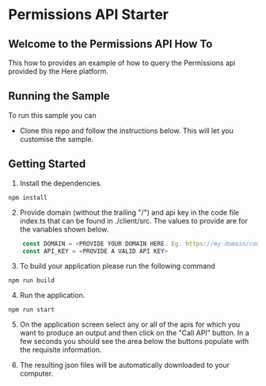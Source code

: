 
# Permissions API Starter

## Welcome to the Permissions API How To

This how to provides an example of how to query the Permissions api provided by the Here platform.

## Running the Sample

To run this sample you can

- Clone this repo and follow the instructions below. This will let you customise the sample.

## Getting Started

1. Install the dependencies.

```shell
npm install
```

2. Provide domain (without the trailing "/") and api key in the code file index.ts that can be found in ./client/src. The values to provide are for the variables shown below.

```js
    const DOMAIN = <PROVIDE YOUR DOMAIN HERE. Eg. https://my-domain/com>
    const API_KEY = <PROVIDE A VALID API KEY>
```

3. To build your application please run the following command

```shell
npm run build
```

4. Run the application.

```shell
npm run start
```

5. On the application screen select any or all of the apis for which you want to produce an output and then click on the "Call API" button. In a few seconds you should see the area below the buttons populate with the requisite information.

6. The resulting json files will be automatically downloaded to your computer.
